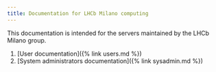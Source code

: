 ```yaml
---
title: Documentation for LHCb Milano computing
---
```


This documentation is intended for the servers maintained by the LHCb Milano group.

1. [User documentation]({% link users.md %})
2. [System administrators documentation]({% link sysadmin.md %})
